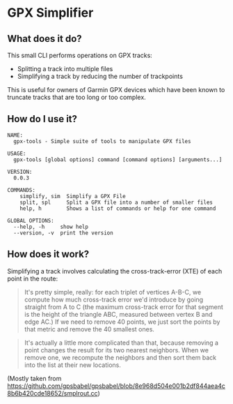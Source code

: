 # GPX Simplifier

## What does it do?

This small CLI performs operations on GPX tracks:

- Splitting a track into multiple files
- Simplifying a track by reducing the number of trackpoints

This is useful for owners of Garmin GPX devices which have been known to truncate tracks that are too long or too complex.

## How do I use it?

```
NAME:
  gpx-tools - Simple suite of tools to manipulate GPX files

USAGE:
  gpx-tools [global options] command [command options] [arguments...]

VERSION:
  0.0.3

COMMANDS:
    simplify, sim  Simplify a GPX File
    split, spl     Split a GPX file into a number of smaller files
    help, h        Shows a list of commands or help for one command

GLOBAL OPTIONS:
  --help, -h     show help
  --version, -v  print the version
```

## How does it work?

Simplifying a track involves calculating the cross-track-error (XTE) of each point in the route:

> It's pretty simple, really: for each triplet of vertices A-B-C, we compute how much cross-track error we'd introduce by going straight from A to C (the maximum cross-track error for that segment is the height of the triangle ABC, measured between vertex B and edge AC.)  If we need to remove 40 points, we just sort the points by that metric and remove the 40 smallest ones.

> It's actually a little more complicated than that, because removing a
point changes the result for its two nearest neighbors.  When we remove one, we recompute the neighbors and then sort them back into the list at their new locations.

(Mostly taken from https://github.com/gpsbabel/gpsbabel/blob/8e968d504e001b2df844aea4c8b6b420cde18652/smplrout.cc)
